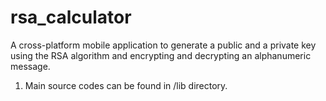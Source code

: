 # rsa_calculator

A cross-platform mobile application to generate a public and a private key using the RSA algorithm and encrypting and decrypting an alphanumeric message.  

1. Main source codes can be found in /lib directory. 
